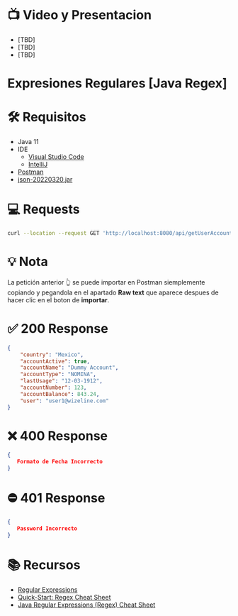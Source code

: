 # :tv: Video y Presentacion
- [TBD]
- [TBD]
- [TBD]

# Expresiones Regulares [Java Regex]

# :hammer_and_wrench:  Requisitos
- Java 11
- IDE
    * [Visual Studio Code](https://code.visualstudio.com/download)
    * [IntelliJ](https://www.jetbrains.com/idea/download)
- [Postman](https://www.postman.com/downloads/)
- [json-20220320.jar](https://repo1.maven.org/maven2/org/json/json/20220320/)

# :computer: Requests
``` bash
curl --location --request GET 'http://localhost:8080/api/getUserAccount?user=user1@wizeline.com&password=Pass1@&date=12-03-1912'
```
# :bulb: Nota
La petición anterior :point_up_2: se puede importar en Postman siemplemente copiando y pegandola en el apartado __Raw text__ que aparece despues de hacer clic en el boton de __importar__.

# :white_check_mark: 200 Response
```json
{
    "country": "Mexico",
    "accountActive": true,
    "accountName": "Dummy Account",
    "accountType": "NOMINA",
    "lastUsage": "12-03-1912",
    "accountNumber": 123,
    "accountBalance": 843.24,
    "user": "user1@wizeline.com"
}
``` 
# :x: 400 Response
```json
{
   Formato de Fecha Incorrecto
}
``` 
# :no_entry: 401 Response
```json
{
   Password Incorrecto
}
``` 



# :books: Recursos
- [Regular Expressions](https://docs.oracle.com/javase/tutorial/essential/regex/index.html)
- [Quick-Start: Regex Cheat Sheet](https://www.rexegg.com/regex-quickstart.html)
- [Java Regular Expressions (Regex) Cheat Sheet](https://www.jrebel.com/blog/java-regular-expressions-cheat-sheet)
